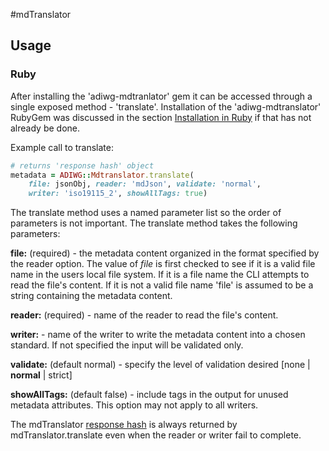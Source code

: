 #mdTranslator

## Usage

### Ruby

After installing the 'adiwg-mdtranlator' gem it can be accessed through a single exposed method - 'translate'.  Installation of the 'adiwg-mdtranslator' RubyGem was discussed in the section [Installation in Ruby](../mdtranslator/installInRuby.md) if that has not already be done.   

Example call to translate:
````ruby
# returns 'response hash' object
metadata = ADIWG::Mdtranslator.translate(
    file: jsonObj, reader: 'mdJson', validate: 'normal',
    writer: 'iso19115_2', showAllTags: true)
````

The translate method uses a named parameter list so the order of parameters is not important. The translate method takes the following parameters:

__file:__ (required) - the metadata content organized in the format specified by the reader option.  The value of *file* is first checked to see if it is a valid file name in the users local file system. If it is a file name the CLI attempts to read the file's content.  If it is not a valid file name 'file' is assumed to be a string containing the metadata content. 

__reader:__ (required) - name of the reader to read the file's content.

__writer:__ - name of the writer to write the metadata content into a chosen standard. If not specified the input will be validated only.

__validate:__ (default normal) - specify the level of validation desired [none | __normal__ | strict]

__showAllTags:__ (default false) - include tags in the output for unused metadata attributes.  This option may not apply to all writers. 

The mdTranslator [response hash](../mdtranslator/responseHash.md) is always returned by mdTranslator.translate even when the reader or writer fail to complete.  